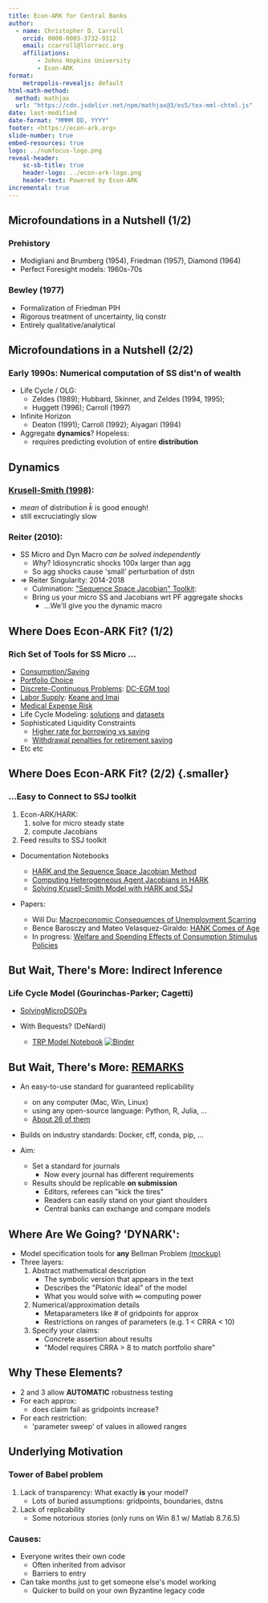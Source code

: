```yaml
---
title: Econ-ARK for Central Banks
author:
  - name: Christopher D. Carroll
    orcid: 0000-0003-3732-9312
    email: ccarroll@llorracc.org
    affiliations: 
        - Johns Hopkins University
        - Econ-ARK
format: 
    metropolis-revealjs: default
html-math-method:
  method: mathjax
  url: "https://cdn.jsdelivr.net/npm/mathjax@3/es5/tex-mml-chtml.js"
date: last-modified
date-format: "MMMM DD, YYYY"
footer: <https://econ-ark.org>
slide-number: true
embed-resources: true
logo: ../numfocus-logo.png
reveal-header:
    sc-sb-title: true
    header-logo: ../econ-ark-logo.png
    header-text: Powered by Econ-ARK
incremental: true
---
```



## Microfoundations in a Nutshell (1/2)

### Prehistory

* Modigliani and Brumberg (1954), Friedman (1957), Diamond (1964)
* Perfect Foresight models: 1960s-70s
	
### Bewley (1977)

* Formalization of Friedman PIH
* Rigorous treatment of uncertainty, liq constr
* Entirely qualitative/analytical


## Microfoundations in a Nutshell (2/2)

### Early 1990s: Numerical computation of SS dist'n of wealth

* Life Cycle / OLG:
    + Zeldes (1989); Hubbard, Skinner, and Zeldes (1994, 1995);
    + Huggett (1996); Carroll (1997)
* Infinite Horizon
    + Deaton (1991); Carroll (1992); Aiyagari (1994)
* Aggregate **dynamics**? Hopeless:
    + requires predicting evolution of entire **distribution**


## Dynamics

### [Krusell-Smith (1998)](https://econ-ark.org/materials/krusellsmith/):

* _mean_ of distribution $\bar{k}$ is good enough!
* still excruciatingly slow

### Reiter (2010):

* SS Micro and Dyn Macro *can be solved independently*
    + *Why*? Idiosyncratic shocks 100x larger than agg
    + So agg shocks cause 'small' perturbation of dstn
* $\Rightarrow$ Reiter Singularity: 2014-2018
    + Culmination: ["Sequence Space Jacobian" Toolkit](https://github.com/shade-econ/sequence-jacobian):
    + Bring us your micro SS and Jacobians wrt PF aggregate shocks
        - ...We'll give you the dynamic macro


## Where Does Econ-ARK Fit? (1/2)

### Rich Set of Tools for SS Micro ...

* [Consumption/Saving](https://docs.econ-ark.org/Documentation/reference/ConsumptionSaving/ConsIndShockModel.html)
* [Portfolio Choice](https://docs.econ-ark.org/Documentation/reference/ConsumptionSaving/ConsPortfolioModel.html)
* [Discrete-Continuous Problems](https://econ-ark.org/materials/dcegm-upper-envelope/): [DC-EGM tool](https://docs.econ-ark.org/Documentation/reference/tools/dcegm.html)
* [Labor Supply](https://docs.econ-ark.org/Documentation/reference/ConsumptionSaving/ConsLaborModel.html): [Keane and Imai](https://docs.econ-ark.org/Documentation/reference/tools/incomeprocess.html)
* [Medical Expense Risk](https://docs.econ-ark.org/Documentation/reference/ConsumptionSaving/ConsMedModel.html)
* Life Cycle Modeling: [solutions](https://docs.econ-ark.org/examples/LifecycleModel/Cycles_tutorial.html) and [datasets](https://docs.econ-ark.org/Documentation/reference/tools/incomeprocess.html)
* Sophisticated Liquidity Constraints
    + [Higher rate for borrowing vs saving](https://docs.econ-ark.org/Documentation/reference/ConsumptionSaving/ConsIndShockModel.html#HARK.ConsumptionSaving.ConsIndShockModel.KinkedRconsumerType)
    + [Withdrawal penalties for retirement saving](https://mateovg.com/files/pdf/JMP_VelasquezGiraldoM.pdf)
* Etc etc


## Where Does Econ-ARK Fit? (2/2) {.smaller}

### ...Easy to Connect to SSJ toolkit

1. Econ-ARK/HARK:
   1. solve for micro steady state
   1. compute Jacobians 
1. Feed results to SSJ toolkit

* Documentation Notebooks
    + [HARK and the Sequence Space Jacobian Method](https://docs.econ-ark.org/examples/ConsNewKeynesianModel/SSJ_example.html)
    + [Computing Heterogeneous Agent Jacobians in HARK](https://docs.econ-ark.org/examples/ConsNewKeynesianModel/Jacobian_Example.html)
    + [Solving Krusell-Smith Model with HARK and SSJ](https://docs.econ-ark.org/examples/ConsNewKeynesianModel/KS-HARK-presentation.html)

* Papers:
    + Will Du: [Macroeconomic Consequences of Unemployment Scarring](https://github.com/wdu9/JMP/blob/main/JMPDraft.pdf)
    + Bence Barosczy and Mateo Velasquez-Giraldo: [HANK Comes of Age](https://www.federalreserve.gov/econres/feds/hank-comes-of-age.htm)
    + In progress: [Welfare and Spending Effects of Consumption Stimulus Policies](https://llorracc.github.io/HAFiscal)


## But Wait, There's More: Indirect Inference

### Life Cycle Model (Gourinchas-Parker; Cagetti)

* [SolvingMicroDSOPs](https://github.com/econ-ark/SolvingMicroDSOPs) 

* With Bequests? (DeNardi)
  - [TRP Model Notebook](https://github.com/econ-ark/EstimatingMicroDSOPs/blob/main/src/notebooks/Model_Comparisons.ipynb) [![Binder](https://mybinder.org/badge_logo.svg)](https://mybinder.org/v2/gh/econ-ark/EstimatingMicroDSOPs/HEAD?urlpath=https%3A%2F%2Fgithub.com%2Fecon-ark%2FEstimatingMicroDSOPs%2Fblob%2Fmain%2Fsrc%2Fnotebooks%2FModel_Comparisons.ipynb)


## But Wait, There's More: [REMARKS](https://github.com/econ-ark/REMARK/blob/main/README.md)

* An easy-to-use standard for guaranteed replicability
    + on any computer (Mac, Win, Linux) 
    + using any open-source language: Python, R, Julia, ...
    + [About 26 of them](https://econ-ark.org/materials/?select=REMARK)

* Builds on industry standards: Docker, cff, conda, pip, ...
  
* Aim:
    + Set a standard for journals
        - Now every journal has different requirements
    + Results should be replicable **on submission**
        - Editors, referees can "kick the tires"
        - Readers can easily stand on your giant shoulders
        - Central banks can exchange and compare models


## Where Are We Going? 'DYNARK':

* Model specification tools for **any** Bellman Problem [(mockup)](https://raw.githubusercontent.com/econ-ark/OverARK/refs/heads/master/Development/pablo/ModelOnlyBlockRework.yaml)
* Three layers:
    1. Abstract mathematical description
        - The symbolic version that appears in the text
        - Describes the "Platonic Ideal" of the model
        - What you would solve with $\infty$ computing power
    2. Numerical/approximation details
        - Metaparameters like \# of gridpoints for approx
        - Restrictions on ranges of parameters (e.g. 1 < CRRA < 10)
    3. Specify your claims:
        - Concrete assertion about results
        - "Model requires CRRA > 8 to match portfolio share"


## Why These Elements?

* 2 and 3 allow **AUTOMATIC** robustness testing
* For each approx:
    + does claim fail as gridpoints increase?
* For each restriction:
    + 'parameter sweep' of values in allowed ranges


## Underlying Motivation

### Tower of Babel problem

1. Lack of transparency: What exactly **is** your model?
    + Lots of buried assumptions: gridpoints, boundaries, dstns
2. Lack of replicability
    + Some notorious stories (only runs on Win 8.1 w/ Matlab 8.7.6.5)

### Causes:

* Everyone writes their own code
    + Often inherited from advisor
    + Barriers to entry
* Can take months just to get someone else's model working
    + Quicker to build on your own Byzantine legacy code
